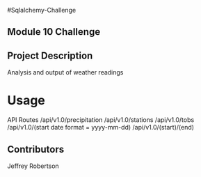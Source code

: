 #Sqlalchemy-Challenge

## Module 10 Challenge

## Project Description
Analysis and output of weather readings


# Usage

API Routes
/api/v1.0/precipitation
/api/v1.0/stations
/api/v1.0/tobs
/api/v1.0/(start date format = yyyy-mm-dd)
/api/v1.0/(start)/(end)

## Contributors
Jeffrey Robertson

